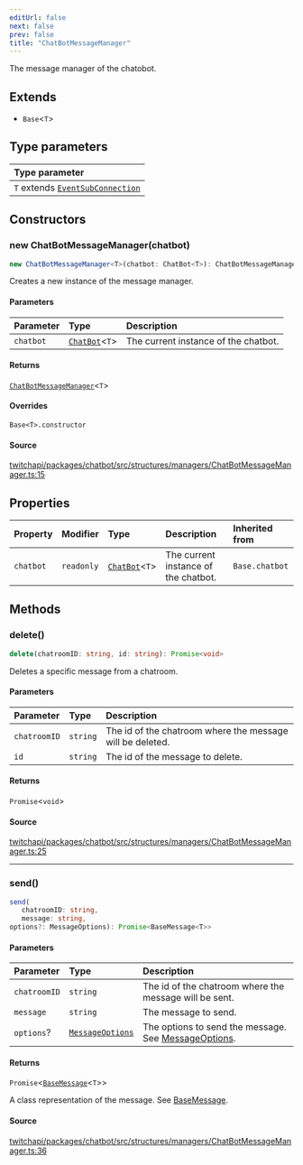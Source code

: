 ```yaml
---
editUrl: false
next: false
prev: false
title: "ChatBotMessageManager"
---
```


The message manager of the chatobot.

## Extends

- `Base`\<`T`\>

## Type parameters

| Type parameter |
| :------ |
| `T` extends [`EventSubConnection`](/api/chatbot/enumerations/eventsubconnection/) |

## Constructors

### new ChatBotMessageManager(chatbot)

```ts
new ChatBotMessageManager<T>(chatbot: ChatBot<T>): ChatBotMessageManager<T>
```

Creates a new instance of the message manager.

#### Parameters

| Parameter | Type | Description |
| :------ | :------ | :------ |
| `chatbot` | [`ChatBot`](/api/chatbot/classes/chatbot/)\<`T`\> | The current instance of the chatbot. |

#### Returns

[`ChatBotMessageManager`](/api/chatbot/classes/chatbotmessagemanager/)\<`T`\>

#### Overrides

`Base<T>.constructor`

#### Source

[twitchapi/packages/chatbot/src/structures/managers/ChatBotMessageManager.ts:15](https://github.com/pablornc/twitchapi//blob/8695acad106a836c1f0fc4c57a113f17adce41f0/packages/chatbot/src/structures/managers/ChatBotMessageManager.ts#L15)

## Properties

| Property | Modifier | Type | Description | Inherited from |
| :------ | :------ | :------ | :------ | :------ |
| `chatbot` | `readonly` | [`ChatBot`](/api/chatbot/classes/chatbot/)\<`T`\> | The current instance of the chatbot. | `Base.chatbot` |

## Methods

### delete()

```ts
delete(chatroomID: string, id: string): Promise<void>
```

Deletes a specific message from a chatroom.

#### Parameters

| Parameter | Type | Description |
| :------ | :------ | :------ |
| `chatroomID` | `string` | The id of the chatroom where the message will be deleted. |
| `id` | `string` | The id of the message to delete. |

#### Returns

`Promise`\<`void`\>

#### Source

[twitchapi/packages/chatbot/src/structures/managers/ChatBotMessageManager.ts:25](https://github.com/pablornc/twitchapi//blob/8695acad106a836c1f0fc4c57a113f17adce41f0/packages/chatbot/src/structures/managers/ChatBotMessageManager.ts#L25)

***

### send()

```ts
send(
   chatroomID: string, 
   message: string, 
options?: MessageOptions): Promise<BaseMessage<T>>
```

#### Parameters

| Parameter | Type | Description |
| :------ | :------ | :------ |
| `chatroomID` | `string` | The id of the chatroom where the message will be sent. |
| `message` | `string` | The message to send. |
| `options`? | [`MessageOptions`](/api/chatbot/interfaces/messageoptions/) | The options to send the message. See [MessageOptions](../../api/chatbot/interfaces/messageoptions). |

#### Returns

`Promise`\<[`BaseMessage`](/api/chatbot/classes/basemessage/)\<`T`\>\>

A class representation of the message. See [BaseMessage](/api/chatbot/api/chatbot/classes/basemessage/).

#### Source

[twitchapi/packages/chatbot/src/structures/managers/ChatBotMessageManager.ts:36](https://github.com/pablornc/twitchapi//blob/8695acad106a836c1f0fc4c57a113f17adce41f0/packages/chatbot/src/structures/managers/ChatBotMessageManager.ts#L36)
